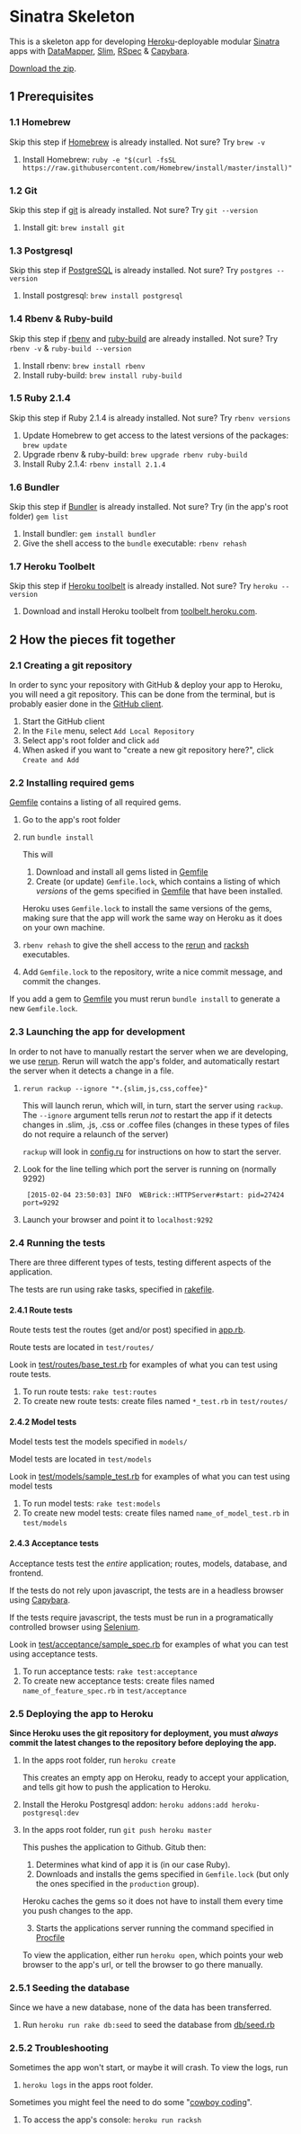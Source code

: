 # Sinatra Skeleton #

This is a skeleton app for developing [Heroku](https://www.heroku.com)-deployable modular [Sinatra](http://www.sinatrarb.com) apps with [DataMapper](http://datamapper.org), [Slim](http://slim-lang.com), [RSpec](http://rspec.info) & [Capybara](https://github.com/jnicklas/capybara).

[Download the zip](https://github.com/itgsoddabe/sinatra-skeleton/archive/master.zip).

## 1 Prerequisites ###

### 1.1 Homebrew ###

Skip this step if [Homebrew](http://brew.sh) is already installed. Not sure? Try `brew -v`

1. Install Homebrew: `ruby -e "$(curl -fsSL https://raw.githubusercontent.com/Homebrew/install/master/install)"`

### 1.2 Git ###

Skip this step if [git](http://git-scm.com) is already installed. Not sure? Try `git --version`

1. Install git: `brew install git`

### 1.3 Postgresql ###

Skip this step if [PostgreSQL](http://www.postgresql.org) is already installed. Not sure? Try `postgres --version`

1. Install postgresql: `brew install postgresql`

### 1.4 Rbenv & Ruby-build ###

Skip this step if [rbenv](https://github.com/sstephenson/rbenv) and [ruby-build](https://github.com/sstephenson/ruby-build) are already installed. Not sure? Try `rbenv -v` & `ruby-build --version`

1. Install rbenv: `brew install rbenv`
2. Install ruby-build: `brew install ruby-build`

### 1.5 Ruby 2.1.4 ###

Skip this step if Ruby 2.1.4 is already installed. Not sure? Try `rbenv versions`

1. Update Homebrew to get access to the latest versions of the packages: `brew update`
2. Upgrade rbenv & ruby-build: `brew upgrade rbenv ruby-build`
3. Install Ruby 2.1.4: `rbenv install 2.1.4`

### 1.6 Bundler ###

Skip this step if [Bundler](http://bundler.io) is already installed. Not sure? Try (in the app's root folder) `gem list`

1. Install bundler: `gem install bundler`
2. Give the shell access to the `bundle` executable: `rbenv rehash`

### 1.7 Heroku Toolbelt ###

Skip this step if [Heroku toolbelt](https://toolbelt.heroku.com) is already installed. Not sure? Try `heroku --version`

1. Download and install Heroku toolbelt from [toolbelt.heroku.com](https://toolbelt.heroku.com).

## 2 How the pieces fit together ##

### 2.1 Creating a git repository ###

In order to sync your repository with GitHub & deploy your app to Heroku, you will need a git repository.
This can be done from the terminal, but is probably easier done in the [GitHub client](https://mac.github.com).

1. Start the GitHub client
2. In the `File` menu, select `Add Local Repository`
3. Select app's root folder and click `add`
4. When asked if you want to "create a new git repository here?", click `Create and Add`

### 2.2 Installing required gems ###

[Gemfile](./Gemfile) contains a listing of all required gems.

1. Go to the app's root folder
2. run `bundle install`

    This will

    1. Download and install all gems listed in [Gemfile](./Gemfile)
    2. Create (or update) `Gemfile.lock`, which contains a listing of which *versions* of the gems specified in [Gemfile](./Gemfile) that have been installed.

    Heroku uses `Gemfile.lock` to install the same versions of the gems, making sure that the app will work the same way on Heroku as it does on your own machine.

3. `rbenv rehash` to give the shell access to the [rerun](https://github.com/alexch/rerun) and [racksh](https://github.com/sickill/racksh) executables.
4. Add `Gemfile.lock` to the repository, write a nice commit message, and commit the changes.

If you add a gem to [Gemfile](./Gemfile) you must rerun `bundle install` to generate a new `Gemfile.lock`.

### 2.3 Launching the app for development ###

In order to not have to manually restart the server when we are developing, we use [rerun](https://github.com/alexch/rerun). Rerun will watch the app's folder,
and automatically restart the server when it detects a change in a file.

1. `rerun rackup --ignore "*.{slim,js,css,coffee}"`

    This will launch rerun, which will, in turn, start the server using `rackup`. The `--ignore` argument tells rerun *not* to restart the app if it detects changes in .slim, .js, .css or .coffee files (changes in these
    types of files do not require a relaunch of the server)

    `rackup` will look in [config.ru](./config.ru) for instructions on how to start the server.

2. Look for the line telling which port the server is running on (normally 9292)

        [2015-02-04 23:50:03] INFO  WEBrick::HTTPServer#start: pid=27424 port=9292

3. Launch your browser and point it to `localhost:9292`

### 2.4 Running the tests ###

There are three different types of tests, testing different aspects of the application.

The tests are run using rake tasks, specified in [rakefile](./rakefile).

#### 2.4.1 Route tests ####

Route tests test the routes (get and/or post) specified in [app.rb](./app.rb).

Route tests are located in `test/routes/`

Look in [test/routes/base_test.rb](./test/routes/sample_test.rb) for examples of what you can test using route tests.

1. To run route tests: `rake test:routes`
2. To create new route tests: create files named `*_test.rb` in `test/routes/`

#### 2.4.2 Model tests ####

Model tests test the models specified in `models/`

Model tests are located in `test/models`

Look in [test/models/sample_test.rb](./test/models/sample_test.rb) for examples of what you can test using model tests

1. To run model tests: `rake test:models`
2. To create new model tests: create files named `name_of_model_test.rb` in `test/models`

#### 2.4.3 Acceptance tests ####

Acceptance tests test the *entire* application; routes, models, database, and frontend.

If the tests do not rely upon javascript, the tests are in a headless browser using [Capybara](https://github.com/jnicklas/capybara).

If the tests require javascript, the tests must be run in a programatically controlled browser using [Selenium](http://www.seleniumhq.org).

Look in [test/acceptance/sample_spec.rb](./test/acceptance/sample_spec.rb) for examples of what you can test using acceptance tests.

1. To run acceptance tests: `rake test:acceptance`
2. To create new acceptance tests: create files named `name_of_feature_spec.rb` in `test/acceptance`

### 2.5 Deploying the app to Heroku ###

**Since Heroku uses the git repository for deployment, you must *always* commit the latest changes to the repository before
deploying the app.**

1. In the apps root folder, run `heroku create`

    This creates an empty app on Heroku, ready to accept your application, and tells git how to push the application to Heroku.

2. Install the Heroku Postgresql addon: `heroku addons:add heroku-postgresql:dev`

3. In the apps root folder, run `git push heroku master`

    This pushes the application to Github. Gitub then:

    1. Determines what kind of app it is (in our case Ruby).
    2. Downloads and installs the gems specified in `Gemfile.lock` (but only the ones specified in the `production` group).

    Heroku caches the gems so it does not have to install them every time you push changes to the app.

    3. Starts the applications server running the command specified in [Procfile](./Procfile)

    To view the application, either run `heroku open`, which points your web browser to the app's url, or tell the browser to go there manually.

### 2.5.1 Seeding the database ####

Since we have a new database, none of the data has been transferred.

1. Run `heroku run rake db:seed` to seed the database from [db/seed.rb](./db/seed.rb)

### 2.5.2 Troubleshooting ###

Sometimes the app won't start, or maybe it will crash. To view the logs, run

1. `heroku logs` in the apps root folder.

Sometimes you might feel the need to do some "[cowboy coding](http://en.wikipedia.org/wiki/Cowboy_coding)".

1. To access the app's console: `heroku run racksh`
